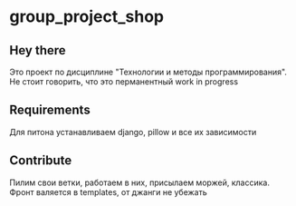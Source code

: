 # group_project_shop

## Hey there
Это проект по дисциплине "Технологии и методы программирования". Не стоит говорить, что это перманентный work in progress

## Requirements
Для питона устанавливаем django, pillow и все их зависимости

## Contribute
Пилим свои ветки, работаем в них, присылаем моржей, классика.
Фронт валяется в templates, от джанги не убежать
